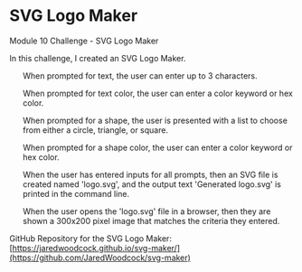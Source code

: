 # SVG Logo Maker
Module 10 Challenge - SVG Logo Maker

In this challenge, I created an SVG Logo Maker. 
<ul>When prompted for text, the user can enter up to 3 characters.</ul>
<ul>When prompted for text color, the user can enter a color keyword or hex color.</ul>
<ul>When prompted for a shape, the user is presented with a list to choose from either a circle, triangle, or square.</ul>
<ul>When prompted for a shape color, the user can enter a color keyword or hex color.</ul>
<ul>When the user has entered inputs for all prompts, then an SVG file is created named 'logo.svg', and the output text 'Generated logo.svg' is printed in the command line.</ul>
<ul>When the user opens the 'logo.svg' file in a browser, then they are shown a 300x200 pixel image that matches the criteria they entered.</ul>

GitHub Repository for the SVG Logo Maker: [https://jaredwoodcock.github.io/svg-maker/](https://github.com/JaredWoodcock/svg-maker)